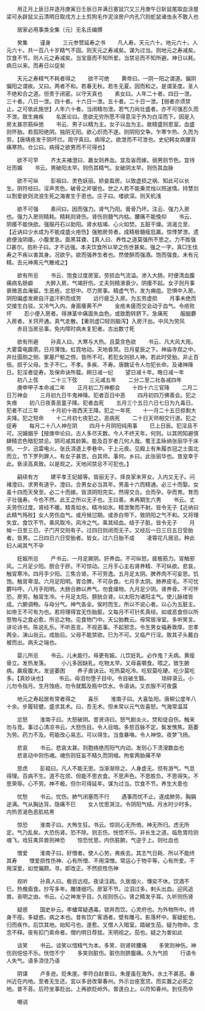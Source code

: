 <!-- { "loadSidebar": true } -->
　　用正月上辰日并逐月庚寅日壬辰日并满日塞鼠穴又三月庚午日斩鼠尾取血涂屋梁可永辟鼠又云清明日取戌方上土剪狗毛作泥涂房户内孔穴则蛇鼠诸虫永不敢入也

　　居家必用事类全集〔元〕无名氏编撰

　　癸集
　　谨身
　　三元参赞延寿之书
　　凡人寿。天元六十。地元六十。人元六十。共一百八十岁精气不固。则天元之寿减矣。谋为过当。则地元之寿减矣。饮食不节。则人元之寿减矣。当宝啬而不知所爱。当禁忌而不知所避。神日以耗。病日以来。而寿日以促矣

　　天元之寿精气不耗者得之
　　欲不可绝
　　黄帝曰。一阴一阳之谓道。偏阴偏阳之谓疾。又曰。两者不和。若春无秋。若冬无夏。因而和之。是谓圣度。圣人不绝和合之道。但贵于闭密。以守天真也
　　素女曰。人年二十者。四日一泄。三十者。八日一泄。四十者。十六日一泄。五十者。二十日一泄。【弱者亦须禁止。之可依此施世】人年六十者。当闭精勿泄。若气力尚壮盛者。亦不可强忍久而不泄。致生痈疾
　　名医论曰。思欲无穷所愿不得意淫于外为白淫而下。因是入房太甚宗筋纵弛
　　书云、男子以精为主。女子以血为主。故精盛则思室。血盛则怀胎。若孤阳绝阴。独阴无阳。欲心炽而不遂。则阴阳交争。乍寒乍热、久而为劳。【唐靖疮发于阴坏烂。周守真曰。病得之。欲泄而不可泄也。史纪韩女病腰背痛寒热。仓公曰。病得之欲男而不可得也】

　　欲不可早
　　齐太夫褚澄曰、羸女则养血。宜及峕而嫁。弱男则节色。宜待壮而婚
　　书云。男破阳太早。则伤其精气。女破阴太早。则伤其血脉

　　欲不可纵
　　彭祖曰、羙色妖丽。娇妾盈房。以致虚损之祸、知此可以长生。阴符经曰。淫声羙色。破骨之斧锯也。世之人若不能秉灵烛以照迷情。持慧剑以割爱欲则流浪生死之海害生于恩也。庄子曰。嗜欲深。则天机浅

　　欲不可强
　　素问曰。因而强力。肾气乃阳。膏骨乃坏。注云、强力入房也。强力入房则精耗。精耗则肾伤。肾伤则髓气内枯。腰痛不能俛仰
　　书云、阴痿不能快欲。强服丹石以助阳。肾水枯竭、心火如焚。五脏干燥。消渴立至、【近讷曰少水成为不能成盛火疮伤】强勉房劳者。成精极髓瘦尪羸。惊悸梦泄。遗疬便浊阴痿。小腹里急。面黑耳聋、【真人曰、养性之道莫强所不思之。力不胜强□甚尔。抱朴子曰。才不远强。本夫饮食所以举之伤世甚矣。强之一字。真□生伐寿之不疾以害其身。况欲乎。欲而强养生者也。然使醉而强酒。饱而强食。未有元精。去元神离元气散戒之】

　　欲有所忌
　　书云、饱食过度房室。劳损血气流溢。渗入大肠。时便清血腹痛病名肠癖
　　大醉入房。气竭肝伤。丈夫则精液衰少。阴痿不起。女子则月事衰微恶血淹留。生恶疮。忿怒中。尽力房事。精虚气节。发为痈疽。恐惧中入房。阴阳偏虚发厥自汗盗汗积而成劳
　　远行疲乏入房。为五劳虚损
　　月事未绝而交接生白驳。又冷气入内。身面痿黄不产
　　金疮未瘥而交会动于血气。令疮败坏
　　忍小便入房者。得淋茎中痛面失血色。或致胞转脐下。急痛死
　　服脑麝入房者。关窍开通。真气走散。【重则虚□轻则脑泻】入房汗出。中风为劳风
　　赤目当房忌事。免内障时病未复犯者。古出数寸死

　　欲有所避
　　孙真人曰。大寒与大热。且莫贪色欲
　　书云、凡大风大雨。大雾雷电霹雳。日月薄蚀。虹霓地动。天地昏冥。日月星辰之下。神庙寺观之中。井灶圊厕之侧、冢墓尸柩之傍。皆所不可。若犯女则损人神。若此时受胎。非止百倍。损于父母。生子不仁。不孝。多疾、不寿。唐魏证令人勿犯长命。及诸神降日。犯淫者促寿。及保命诀所载。朔日减一纪
　　望日减十年。晦日减一年
　　初八上弦
　　二十三下弦
　　三元减五年
　　二分二至二社各减四年
　　庚申甲子本命减二年
　　正月初二万神都会
　　十四十六三官降
　　二月二日万神会
　　三月初九日牛鬼神降。犯者百日中恶
　　四月初四万佛善会。犯之失瘖
　　初八日夜善恶童子降。犯者血死
　　五月三个五日六日七日为九毒日。犯者不过三年
　　十月初十夜西天王降。犯之一年死
　　十一月二十五日掠剩大夫降。犯之短命
　　十二月初七夜犯之。恶病死
　　二十日天师相交行道。犯之促寿
　　每月二十八人神在阴
　　四月十月阴阳纯用事
　　巳上日辰。犯淫且不可。况婚姻乎【按庚申论曰。古人多尽天数。今人不终天年。何则。以其罔知避慎肆精恣色暗犯禁忌。阴司减其龄筭。能及百岁者几何人哉。蜀王孟昹纳张丽华于床侧。一夕。迅雷电火。张氏湏道上李巷中。于上元夜。见殿上有朱履衣冠之士面北而立。节下罗列罪人。有女子甚苦。白其师。事何。乡曰。此张丽华也。昔宠幸于此。亵渎高真致。以是观之。天地间禁忌不可犯也。】

　　嗣续有方
　　建平孝王妃姬等。皆丽无子。择良家未笄女。入内又无子。问褚澄曰。求男有道乎。澄曰。合男女必当其年。男虽十六而精通。必三十而娶。女虽十四而天癸至。必二十而嫁。皆湏阴阳完实。然得交合。合而孕。孕而育。育而子壮强寿。今也不然。此王之所以无子也。王曰善。未再期生六男
　　书云。丈夫劳伤过度。肾经不暖。精青如水。精冷如氷。精泄聚而不射。皆令无子【近纳曰此精气殇败】女人劳伤血气。或月候愆期。或赤白带下。致阴阳之气不和。又将理失宜。食饮不节。乘风取冷。风冷之气。乘其经血。结于子脏。皆令无子
　　月候一日至三日。子门开交则有子。过四日则闭而无子。又经后一日三日五日受胎者。皆男。二日四日六日受胎者。皆女。过六日胎不成
　　凌霄花凡居忌。种此妇人闻其气不孕

　　妊娠所忌
　　产书云、一月足厥阴。肝养血。不可纵怒。疲极筋力。冐触邪风。二月足少阳。胆合于肝。不可惊动。三月手心主右肾养精、不可纵欲。悲哀。触冐寒冷。四月手少阳。三焦合肾。不可劳逸。五月足太阴。脾养肉不可妄思。饥饱。触冐卑湿。六月足阳明。胃合脾。不可杂食。七月手太阴。肺养皮毛。不可忧欝呌呼。八月手阳明。大肠合肺以养气。勿食燥物。九月足少阴。肾养骨。不可怀恐。房劳。触冐生冷。十月足太阳。膀胱合肾。以太阳为诸阳主气。使儿脉缕皆成。六腑调畅。与母分气。神气各全。俟时而生。所以不说心者。以心为五脏主。如帝王不可有为也。若将理得宜无伤胎脏。又每月不可针炙真经。如或恶食但以所思物与之食必愈。所忌之物。见食物门中。天公胎教云。毋常居凈室。多听笑言。讲论诗书。陈说礼乐。不听恶言。不视恶事。不起邪念。令生男女福寿敦厚。忠孝两全。演山翁云。成胎后。父母不能禁欲。巳为不可。又临产行淫。致其子头戴白被而出。病夭之端也。

　　婴儿所忌
　　书云。儿未能行。毋更有娠。儿饮妊乳。必作鬼？夭病。黄瘦骨立。发热发落。
　　小儿多因缺乳。吃物太早。又母喜嚼食。喂之。致生腑病。羸瘦腹大。发竖萎困
　　养子直诀云。吃热莫吃冷。吃软莫吃硬。吃少莫吃多。【真妙诀也】
　　书云。母泪勿堕子目中。令目破生翳。
　　琐碎录云。小儿勿令指月。生月蚀疮。勿令就瓢及瓶中饮水。令语讷。又衣服不可夜露

　　地元之寿起居有常者得之
　　喜乐
　　淮南子曰。大喜坠阳。唐柳公度年八十余。步履轻徤。盛求其术。曰。吾无术。但未常以元气佐喜怒。气海常温耳

　　忿怒
　　淮南子曰。大怒破阴。昔贤诗曰。怒气剧炎火。焚和徒自伤。触来勿与竞。事过心清凉书云。大怒伤目。令人目暗。多怒百脉不定。鬓发憔焦。筋萎为劳。药力不及。苟能改心易志。可以得生。当食暴嗔。令人神惊。夜梦飞扬。

　　悲哀
　　书云。悲哀太甚。则胞络绝而阳气内动。发则心下溃溲数血也
　　悲哀动中则伤魂。魂伤则狂妄不精久而阴缩。拘挛两胁痛不举

　　思虑
　　彭祖曰。凡人不能无思。当渐渐除之。人身虚无。但有游气。气息得理。百病不生。道不在烦、但能不思衣食。不思声色。不思胜负。不思得失。不思荣辱。心不劳。神不极。但尔可得延年。谋为过当。饮食不节。养生大患也

　　忧愁
　　书云。忧伤。肺气闭塞而不行
　　遇事而忧不止。遂成肺劳。胸膈逆满。气从胸达背。隐痛不巳
　　女人忧思哭泣。令阴阳气结。月水时少时多。内热苦渴色恶肌枯黑

　　惊恐
　　淮南子曰。大怖生狂。书云。惊则心无所倚。神无所归。虑无所定。气乃乱矣。大恐伤肾。恐不除。则志伤。恍惚不乐。非长生之道。临危胃险则魂飞。戏狂禽异兽则神恐
　　惊恐忧思。内伤脏腑。气逆于上。则吐血也

　　憎爱
　　淮南子曰。好憎者。使人心劳。弗疾去。其志气日耗、所以不能终其寿
　　憎爱损性伤神、心有所憎、不用深憎。常运心于物平等。心有所爱。不用深爱。如觉偏颇。寻。即改正。不然损性伤神

　　视听
　　孙真人曰。极目远视。夜读注疏。久居烟火、慱奕不休。饮酒不巳。热飧面食。抄写多年。雕镂细巧。房室不节。泣泪过多。剌头出血。迎风追兽。丧明之由。书云。心之神发乎目。久视则伤心。肾之精发乎耳。久听则伤肾

　　疑惑
　　国史补云。李蟠常疑遇毒。锁井而饮。心灵府也。为外物所中。终身不痊。多疑惑。病之本也。昔有饮广客酒者。壁有雕弓。影落杯中。客疑蛇也。归而疾作。后饮其地。始知弓也。遂愈。又僧人入暗室。踏破生茄。疑为物命。念念不释。夜有扣门索命者。僧约明日荐拔。天明视之。茄也。疑之为害如此

　　谈笑
　　书云。谈笑以惜精气为本。多笑、则肾转腰痛
　　多笑则神伤。神伤则悒悒不乐。恍惚不宁
　　多笑则脏伤。脏伤则脐腹痛。久为气损
　　行语令人失气。语多湏住乃语

　　阴谋
　　卢多逊。贬朱崖。李符白赵普曰。朱崖虽在海外。水土不甚恶。春州近在内地。至者无生还。宜以多逊改窜春州。外示台座宽贷。而实置之必死之地。普不荅。后符坐事贬出。上再欲贬岭外。普遂白上。以符知春州。到任而卒

　　嘲诮
